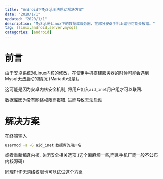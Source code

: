 ```yaml
---
title: "Android下MySql无法启动解决方案"
date: "2020/1/1"
updated: "2020/1/1"
description: "MySql是Linux下的数据库服务器，在部分安卓手机上运行可能会报错。"
tag: [linux,android,server,mysql]
categories: [android]
---
```


# 前言
由于安卓系统对Linux内核的修改，在使用手机搭建服务器的时候可能会遇到Mysql无法启动的情况 (Mariadb也是)。

这可能是因为安卓内核安全机制, 将用户加入`aid_inet`用户组才可以联网.

数据库因为没有网络权限而报错, 进而导致无法启动

# 解决方案

在终端输入
```sh
usermod -a -G aid_inet 数据库的用户名
```
或者重新编译内核, 关闭安全相关选项.(这个偏麻烦一些,而且手机厂商一般不公布内核源码)

同理PHP无网络权限也可以试试这个方案. 